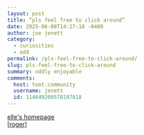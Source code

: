 ```yaml
---
layout: post
title: “pls feel free to click around”
date: 2025-06-08T14:27:18 -0400
author: joe jenett
category:
  - curiosities
  - odd
permalink: /pls-feel-free-to-click-around/
slug: pls-feel-free-to-click-around
summary: oddly enjoyable
comments:
  host: toot.community
  username: jenett
  id: 114649209578197818
---
```

<a title="elle" href="https://ellesho.me/">elle's homepage</a><br>[<a title="source" href="https://pinboard.in/u:roger">roger</a>]

<a href="https://brid.gy/publish/mastodon"></a>